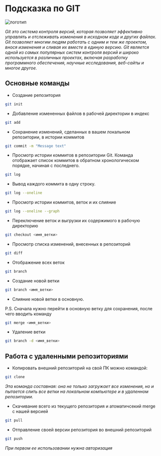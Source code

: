 # Подсказка по GIT 
![логотип](git.jpg)

*Git
это система контроля версий, которая позволяет эффективно управлять и отслеживать изменения в исходном коде и других файлах. Git позволяет многим людям работать с одним и тем же проектом, внося изменения и сливая их вместе в единую версию. Git является одной из самых популярных систем контроля версий и широко используется в различных проектах, включая разработку программного обеспечения, научные исследования, веб-сайты и многое другое.*

## Основные команды ##
* Cоздание репозитория 
```sh
git init
```
* Добавление измененных файлов в рабочей директории в индекс
```sh
git add
```
* Сохранение изменений, сделанных в вашем локальном репозитории, в истории коммитов
```sh
git commit -m "Message text"
```

* Просмотр истории коммитов в репозитории Git. Команда отображает список коммитов в обратном хронологическом порядке, начиная с последнего.
```sh
git log 
```
* Вывод каждого коммита в одну строку.
```sh
git log --oneline
```
* Просмотр истории коммитов, веток и их слияние
```sh
git log --oneline --graph
```
* Переключение веток и выгрузки их содержимого в рабочую директорию
```sh
git checkout <имя_ветки>
```
* Просмотр списка изменений, внесенных в репозиторий
```sh
git diff
```
* Отображение всех веток 
```sh
git branch
```
* Создание новой ветки
```sh
git branch <имя_ветки>
```
* Слияние новой ветки в основную. 

P.S. Сначала нужно перейти в основную ветку для сохранения, после чего вводить команду
```sh
git merge <имя_ветки>
```
* Удаление ветки 
```sh
git branch -d <имя_ветки>
```

## Работа с удаленными репозиториями

* Копировать внешний репозиторий на свой ПК можно командой:
```sh
git clone
```
*Эта команда составная: она не только загружает все изменения, но и пытается слить все ветки на локальном компьютере и в удаленном репозитории.*

* Скачивание всего из текущего репозитория и атоматичсекий merge с нашей версией
```sh
git pull
```
* Отправление своей версии репозитория во внешний репозиторий 
```sh
git push
```
*При первом ее использовании нужна авторизация*